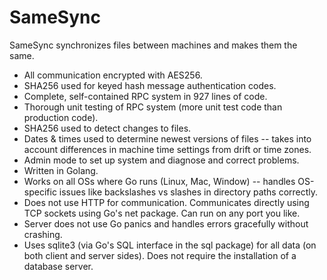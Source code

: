 # SameSync
SameSync synchronizes files between machines and makes them the same.

* All communication encrypted with AES256.
* SHA256 used for keyed hash message authentication codes.
* Complete, self-contained RPC system in 927 lines of code.
* Thorough unit testing of RPC system (more unit test code than production code).
* SHA256 used to detect changes to files.
* Dates & times used to determine newest versions of files -- takes into account differences in machine time settings from drift or time zones.
* Admin mode to set up system and diagnose and correct problems.
* Written in Golang.
* Works on all OSs where Go runs (Linux, Mac, Window) -- handles OS-specific issues like backslashes vs slashes in directory paths correctly.
* Does not use HTTP for communication. Communicates directly using TCP sockets using Go's net package. Can run on any port you like.
* Server does not use Go panics and handles errors gracefully without crashing.
* Uses sqlite3 (via Go's SQL interface in the sql package) for all data (on both client and server sides). Does not require the installation of a database server.

